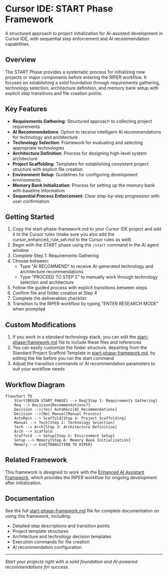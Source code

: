 # Cursor IDE: START Phase Framework

A structured approach to project initialization for AI-assisted development in Cursor IDE, with sequential step enforcement and AI recommendation capabilities.

## Overview

The START Phase provides a systematic process for initializing new projects or major components before entering the RIPER workflow. It focuses on establishing a solid foundation through requirements gathering, technology selection, architecture definition, and memory bank setup with explicit step transitions and file creation points.

## Key Features

- **Requirements Gathering**: Structured approach to collecting project requirements
- **AI Recommendations**: Option to receive intelligent AI recommendations for technology and architecture
- **Technology Selection**: Framework for evaluating and selecting appropriate technologies
- **Architecture Definition**: Process for designing high-level system architecture
- **Project Scaffolding**: Templates for establishing consistent project structure with explicit file creation
- **Environment Setup**: Guidelines for configuring development environments
- **Memory Bank Initialization**: Process for setting up the memory bank with baseline information
- **Sequential Process Enforcement**: Clear step-by-step progression with user confirmation

## Getting Started

1. Copy the start-phase-framework.md to your Cursor IDE project and add it to the Cursor rules (make sure you also add the cursor_enhanced_rule_set.md to the Cursor rules as well)
2. Begin with the START phase using the `/start` command in the AI agent window
3. Complete Step 1: Requirements Gathering
4. Choose between:
   - Type "AI RECOMMEND" to receive AI-generated technology and architecture recommendations
   - Type "PROCEED TO STEP 2" to manually work through technology selection and architecture
5. Follow the guided process with explicit transitions between steps
6. Confirm file and folder creation at Step 4
7. Complete the deliverables checklist
8. Transition to the RIPER workflow by typing "ENTER RESEARCH MODE" when prompted

## Custom Modifications

1. If you work in a standard technology stack, you can edit the [start-phase-framework.md](./start-phase-framework.md) file to include these files and references
2. You can easily customize the folder structure, departing from the Standard Project Scaffold Template in [start-phase-framework.md](./start-phase-framework.md), by editing the file before you run the start command
3. Adjust the transition commands or AI recommendation parameters to suit your workflow needs

## Workflow Diagram

```mermaid
flowchart TD
    Start[BEGIN START PHASE] --> Req[Step 1: Requirements Gathering]
    Req --> Decision{Recommendations?}
    Decision -->|Yes| AutoRecs[AI Recommendations]
    Decision -->|No| Manual[Manual Process]
    AutoRecs --> Scaffold[Step 4: Project Scaffolding]
    Manual --> Tech[Step 2: Technology Selection]
    Tech --> Arch[Step 3: Architecture Definition]
    Arch --> Scaffold
    Scaffold --> Setup[Step 5: Environment Setup]
    Setup --> Memory[Step 6: Memory Bank Initialization]
    Memory --> End[TRANSITION TO RIPER]
```

## Related Framework

This framework is designed to work with the [Enhanced AI Assistant Framework](./README.md), which provides the RIPER workflow for ongoing development after initialization.

## Documentation

See the full [start-phase-framework.md](./start-phase-framework.md) file for complete documentation on using this framework, including:
- Detailed step descriptions and transition points
- Project template structures
- Architecture and technology decision templates
- Execution commands for file creation
- AI recommendation configuration

---

*Start your projects right with a solid foundation and AI-powered recommendations for success.*

